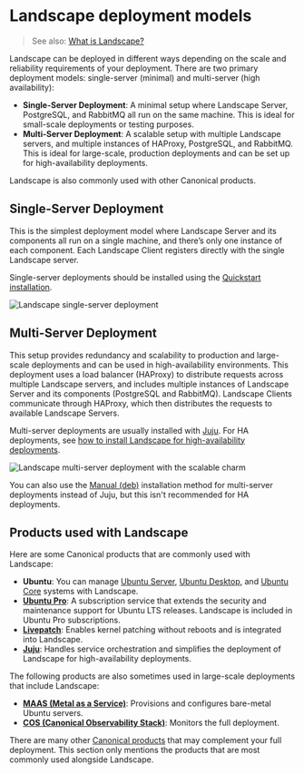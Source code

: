 # Landscape deployment models

> See also: [What is Landscape?](/what-is-landscape)

Landscape can be deployed in different ways depending on the scale and reliability requirements of your deployment. There are two primary deployment models: single-server (minimal) and multi-server (high availability):

- **Single-Server Deployment**: A minimal setup where Landscape Server, PostgreSQL, and RabbitMQ all run on the same machine. This is ideal for small-scale deployments or testing purposes.
- **Multi-Server Deployment**: A scalable setup with multiple Landscape servers, and multiple instances of HAProxy, PostgreSQL, and RabbitMQ. This is ideal for large-scale, production deployments and can be set up for high-availability deployments.

Landscape is also commonly used with other Canonical products.

## Single-Server Deployment

This is the simplest deployment model where Landscape Server and its components all run on a single machine, and there’s only one instance of each component. Each Landscape Client registers directly with the single Landscape server.

Single-server deployments should be installed using the [Quickstart installation](/how-to-guides/landscape-installation-and-set-up/quickstart-installation.md).

![Landscape single-server deployment](https://assets.ubuntu.com/v1/efcf89cc-Deployment_Landscape%20(1).png)

## Multi-Server Deployment

This setup provides redundancy and scalability to production and large-scale deployments and can be used in high-availability environments. This deployment uses a load balancer (HAProxy) to distribute requests across multiple Landscape servers, and includes multiple instances of Landscape Server and its components (PostgreSQL and RabbitMQ). Landscape Clients communicate through HAProxy, which then distributes the requests to available Landscape Servers.

Multi-server deployments are usually installed with [Juju](/how-to-guides/landscape-installation-and-set-up/juju-installation.md). For HA deployments, see [how to install Landscape for high-availability deployments](/how-to-guides/landscape-installation-and-set-up/juju-ha-installation.md).

![Landscape multi-server deployment with the scalable charm](https://assets.ubuntu.com/v1/fbb9e2c3-HA_Deployment_Landscape%20(1).png)

You can also use the [Manual (deb)](/how-to-guides/landscape-installation-and-set-up/manual-installation.md) installation method for multi-server deployments instead of Juju, but this isn't recommended for HA deployments.

## Products used with Landscape

Here are some Canonical products that are commonly used with Landscape:

- **Ubuntu**: You can manage [Ubuntu Server](https://documentation.ubuntu.com/server/), [Ubuntu Desktop](https://help.ubuntu.com/), and [Ubuntu Core](https://ubuntu.com/core/docs) systems with Landscape.
- [**Ubuntu Pro**](https://documentation.ubuntu.com/pro/): A subscription service that extends the security and maintenance support for Ubuntu LTS releases. Landscape is included in Ubuntu Pro subscriptions.
- [**Livepatch**](https://ubuntu.com/security/livepatch/docs): Enables kernel patching without reboots and is integrated into Landscape.
- [**Juju**](https://documentation.ubuntu.com/juju/latest/): Handles service orchestration and simplifies the deployment of Landscape for high-availability deployments.

The following products are also sometimes used in large-scale deployments that include Landscape:

- [**MAAS (Metal as a Service)**](https://maas.io/docs): Provisions and configures bare-metal Ubuntu servers.
- [**COS (Canonical Observability Stack)**](https://charmhub.io/topics/canonical-observability-stack): Monitors the full deployment.

There are many other [Canonical products](https://canonical.com/) that may complement your full deployment. This section only mentions the products that are most commonly used alongside Landscape. 
